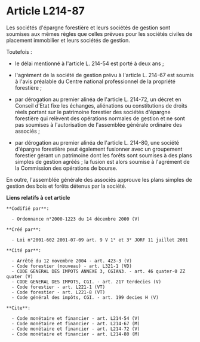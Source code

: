 # Article L214-87

Les sociétés d'épargne forestière et leurs sociétés de gestion sont soumises aux mêmes règles que celles prévues pour les
sociétés civiles de placement immobilier et leurs sociétés de gestion.

Toutefois :

- le délai mentionné à l'article L. 214-54 est porté à deux ans ;

- l'agrément de la société de gestion prévu à l'article L. 214-67 est soumis à l'avis préalable du Centre national
professionnel de la propriété forestière ;

- par dérogation au premier alinéa de l'article L. 214-72, un décret en Conseil d'Etat fixe les échanges, aliénations ou
constitutions de droits réels portant sur le patrimoine forestier des sociétés d'épargne forestière qui relèvent des
opérations normales de gestion et ne sont pas soumises à l'autorisation de l'assemblée générale ordinaire des associés ;

- par dérogation au premier alinéa de l'article L. 214-80, une société d'épargne forestière peut également fusionner avec un
groupement forestier gérant un patrimoine dont les forêts sont soumises à des plans simples de gestion agréés ; la fusion est
alors soumise à l'agrément de la Commission des opérations de bourse.

En outre, l'assemblée générale des associés approuve les plans simples de gestion des bois et forêts détenus par la société.

**Liens relatifs à cet article**

	**Codifié par**:

	  - Ordonnance n°2000-1223 du 14 décembre 2000 (V)

	**Créé par**:

	  - Loi n°2001-602 2001-07-09 art. 9 V 1° et 3° JORF 11 juillet 2001

	**Cité par**:

	  - Arrêté du 12 novembre 2004 - art. 423-3 (V)
	  - Code forestier (nouveau) - art. L321-1 (VD)
	  - CODE GENERAL DES IMPOTS ANNEXE 3, CGIAN3. - art. 46 quater-0 ZZ quater (V)
	  - CODE GENERAL DES IMPOTS, CGI. - art. 217 terdecies (V)
	  - Code forestier - art. L221-1 (VT)
	  - Code forestier - art. L221-8 (VT)
	  - Code général des impôts, CGI. - art. 199 decies H (V)

	**Cite**:

	  - Code monétaire et financier - art. L214-54 (V)
	  - Code monétaire et financier - art. L214-67 (M)
	  - Code monétaire et financier - art. L214-72 (V)
	  - Code monétaire et financier - art. L214-80 (M)
